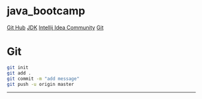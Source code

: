 # java_bootcamp
[Git Hub](https://github.com/SSezin/java_bootcamp.git)
[JDK](https://www.oracle.com/tr/java/technologies/downloads/#jdk23-windows)
[Intellij Idea Community](https://www.jetbrains.com/idea/download/?section=windows)
[Git](https://git-scm.com/downloads)

# Git
```sh
git init
git add .
git commit -m "add message"
git push -u origin master

```
---